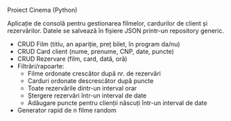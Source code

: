 ﻿Proiect Cinema (Python)

Aplicație de consolă pentru gestionarea filmelor, cardurilor de client și rezervărilor. Datele se salvează în fișiere JSON printr-un repository generic.

- CRUD Film (titlu, an apariție, preț bilet, în program da/nu)
- CRUD Card client (nume, prenume, CNP, date, puncte)
- CRUD Rezervare (film, card, dată, oră)
- Filtrări/rapoarte:
  - Filme ordonate crescător după nr. de rezervări
  - Carduri ordonate descrescător după puncte
  - Toate rezervările dintr-un interval orar
  - Ștergere rezervări într-un interval de date
  - Adăugare puncte pentru clienții născuți într-un interval de date
- Generator rapid de n filme random

